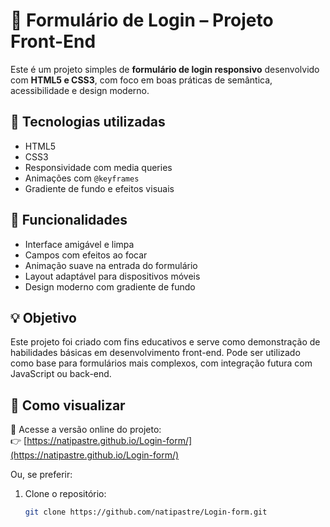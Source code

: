 # 📄 Formulário de Login – Projeto Front-End

Este é um projeto simples de **formulário de login responsivo** desenvolvido com **HTML5 e CSS3**, com foco em boas práticas de semântica, acessibilidade e design moderno.

## 🧩 Tecnologias utilizadas

- HTML5  
- CSS3  
- Responsividade com media queries  
- Animações com `@keyframes`  
- Gradiente de fundo e efeitos visuais

## 🎨 Funcionalidades

- Interface amigável e limpa  
- Campos com efeitos ao focar  
- Animação suave na entrada do formulário  
- Layout adaptável para dispositivos móveis  
- Design moderno com gradiente de fundo

## 💡 Objetivo

Este projeto foi criado com fins educativos e serve como demonstração de habilidades básicas em desenvolvimento front-end. Pode ser utilizado como base para formulários mais complexos, com integração futura com JavaScript ou back-end.

## 🚀 Como visualizar

🔗 Acesse a versão online do projeto:  
👉 [https://natipastre.github.io/Login-form/](https://natipastre.github.io/Login-form/)

Ou, se preferir:

1. Clone o repositório:
   ```bash
   git clone https://github.com/natipastre/Login-form.git
